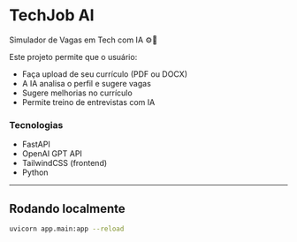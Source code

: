 # TechJob AI

Simulador de Vagas em Tech com IA ⚙️💼

Este projeto permite que o usuário:
- Faça upload de seu currículo (PDF ou DOCX)
- A IA analisa o perfil e sugere vagas
- Sugere melhorias no currículo
- Permite treino de entrevistas com IA

### Tecnologias
- FastAPI
- OpenAI GPT API
- TailwindCSS (frontend)
- Python

---

## Rodando localmente

```bash
uvicorn app.main:app --reload
